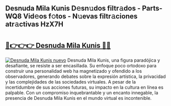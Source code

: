 ## Desnuda Mila Kunis D𝚎sn𝚞dos filtr𝚊dos - Parts-WQ8 Vid𝚎os f𝚘tos - N𝚞evas filtr𝚊ciones atr𝚊ctivas HzX7H

# <h2><a href="http://mb2nsv.tromn.icu/?c=Desnuda+Mila+Kunis">🔗👉👉👉 Desnuda Mila Kunis 🔗🔗</a></h2>

[![Desnuda Mila Kunis nuevo](https://i.imgur.com/pEAQMta.gif)](http://mb2nsv.tromn.icu/?c=Desnuda+Mila+Kunis)
Desnuda Mila Kunis, una figura paradójica y desafiante, se resiste a ser encasillada. Su enfoque poco ortodoxo para construir una personalidad web ha magnetizado y ofendido a los observadores, generando debates sobre la expresión artística, la privacidad y las complejidades de las sociedades virtuales. A pesar de la incertidumbre de sus acciones futuras, su impacto en la cultura en línea es palpable. Con un compromiso inquebrantable y un encanto innegable, la presencia de Desnuda Mila Kunis en el mundo virtual es incontenible.
